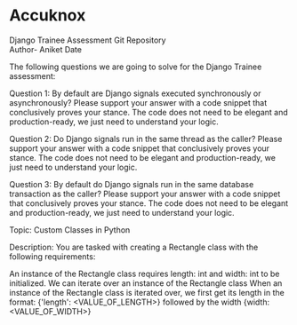 # Accuknox
Django Trainee Assessment Git Repository
<br>
Author- Aniket Date

The following questions we are going to solve for the Django Trainee assessment:

Question 1: By default are Django signals executed synchronously or asynchronously? Please support your answer with a code snippet that conclusively proves your stance. The code does not need to be elegant and production-ready, we just need to understand your logic.

Question 2: Do Django signals run in the same thread as the caller? Please support your answer with a code snippet that conclusively proves your stance. The code does not need to be elegant and production-ready, we just need to understand your logic.

Question 3: By default do Django signals run in the same database transaction as the caller? Please support your answer with a code snippet that conclusively proves your stance. The code does not need to be elegant and production-ready, we just need to understand your logic.

Topic: Custom Classes in Python

Description: You are tasked with creating a Rectangle class with the following requirements:

An instance of the Rectangle class requires length: int and width: int to be initialized.
We can iterate over an instance of the Rectangle class 
When an instance of the Rectangle class is iterated over, we first get its length in the format: {'length': <VALUE_OF_LENGTH>} followed by the width {width: <VALUE_OF_WIDTH>}
